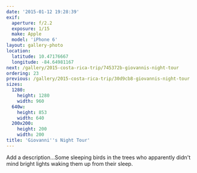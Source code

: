 ```yaml
---
date: '2015-01-12 19:28:39'
exif:
  aperture: f/2.2
  exposure: 1/15
  make: Apple
  model: 'iPhone 6'
layout: gallery-photo
location:
  latitude: 10.47176667
  longitude: -84.64981167
next: /gallery/2015-costa-rica-trip/745372b-giovannis-night-tour
ordering: 23
previous: /gallery/2015-costa-rica-trip/30d9cb8-giovannis-night-tour
sizes:
  1280:
    height: 1280
    width: 960
  640w:
    height: 853
    width: 640
  200x200:
    height: 200
    width: 200
title: 'Giovanni''s Night Tour'
---
```


Add a description…Some sleeping birds in the trees who apparently didn't mind bright lights waking them up from their sleep.

